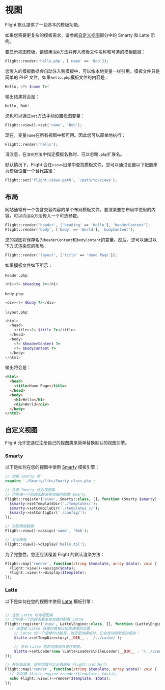 # 视图

Flight 默认提供了一些基本的模板功能。

如果您需要更复杂的模板需求，请参阅[自定义视图](#custom-views)部分中的 Smarty 和 Latte 示例。

要显示视图模板，请调用`渲染`方法并传入模板文件名称和可选的模板数据：

```php
Flight::render('hello.php', ['name' => 'Bob']);
```

您传入的模板数据会自动注入到模板中，可以像本地变量一样引用。模板文件只是简单的 PHP 文件。如果`hello.php`模板文件的内容是：

```php
Hello, <?= $name ?>!
```

输出结果将会是：

```
Hello, Bob!
```

您也可以通过`set`方法手动设置视图变量：

```php
Flight::view()->set('name', 'Bob');
```

现在，变量`name`在所有视图中都可用。因此您可以简单地执行：

```php
Flight::render('hello');
```

请注意，在`渲染`方法中指定模板名称时，可以忽略`.php`扩展名。

默认情况下，Flight 会在`views`目录中查找模板文件。您可以通过设置以下配置来为模板设置一个替代路径：

```php
Flight::set('flight.views.path', '/path/to/views');
```

## 布局

网站通常有一个包含交替内容的单个布局模板文件。要渲染要在布局中使用的内容，可以向`渲染`方法传入一个可选参数。

```php
Flight::render('header', ['heading' => 'Hello'], 'headerContent');
Flight::render('body', ['body' => 'World'], 'bodyContent');
```

您的视图将保存名为`headerContent`和`bodyContent`的变量。然后，您可以通过以下方式渲染您的布局：

```php
Flight::render('layout', ['title' => 'Home Page']);
```

如果模板文件如下所示：

`header.php`:

```php
<h1><?= $heading ?></h1>
```

`body.php`:

```php
<div><?= $body ?></div>
```

`layout.php`:

```php
<html>
  <head>
    <title><?= $title ?></title>
  </head>
  <body>
    <?= $headerContent ?>
    <?= $bodyContent ?>
  </body>
</html>
```

输出将会是：

```html
<html>
  <head>
    <title>Home Page</title>
  </head>
  <body>
    <h1>Hello</h1>
    <div>World</div>
  </body>
</html>
```

## 自定义视图

Flight 允许您通过注册自己的视图类来简单替换默认的视图引擎。

### Smarty

以下是如何在您的视图中使用 [Smarty](http://www.smarty.net/) 模板引擎：

```php
// 加载 Smarty 库
require './Smarty/libs/Smarty.class.php';

// 注册 Smarty 作为视图类
// 也传递一个回调函数来在加载时配置 Smarty
Flight::register('view', Smarty::class, [], function (Smarty $smarty) {
  $smarty->setTemplateDir('./templates/');
  $smarty->setCompileDir('./templates_c/');
  $smarty->setConfigDir('./config/');
});

// 分配模板数据
Flight::view()->assign('name', 'Bob');

// 显示模板
Flight::view()->display('hello.tpl');
```

为了完整性，您还应该覆盖 Flight 的默认渲染方法：

```php
Flight::map('render', function(string $template, array $data): void {
  Flight::view()->assign($data);
  Flight::view()->display($template);
});
```

### Latte

以下是如何在您的视图中使用 [Latte](https://latte.nette.org/) 模板引擎：

```php

// 注册 Latte 作为视图类
// 也传递一个回调函数来在加载时配置 Latte
Flight::register('view', Latte\Engine::class, [], function (Latte\Engine $latte) {
  // 这里是 Latte 将缓存模板以加快速度的位置
	// Latte 的一个很棒的功能是，当您更改模板时，它会自动刷新您的缓存！
	$latte->setTempDirectory(__DIR__ . '/../cache/');

	// 告诉 Latte 您的视图根目录在哪里。
	$latte->setLoader(new \Latte\Loaders\FileLoader(__DIR__ . '/../views/'));
});

// 并包装起来，这样您就可以正确使用 Flight::render()
Flight::map('render', function(string $template, array $data): void {
  // 这就像 $latte_engine->render($template, $data);
  echo Flight::view()->render($template, $data);
});
```